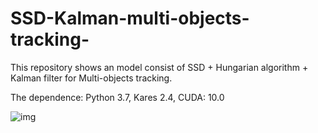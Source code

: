 # SSD-Kalman-multi-objects-tracking-
This repository shows an model consist of SSD + Hungarian algorithm + Kalman filter for Multi-objects tracking.

The dependence: Python 3.7, Kares 2.4, CUDA: 10.0 

![img](https://github.com/naan32663/SSD-Kalman-multi-objects-tracking-/tree/master/demoVideo/MyVideo_1.gif)
